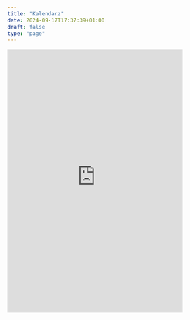 ```yaml
---
title: "Kalendarz"
date: 2024-09-17T17:37:39+01:00
draft: false
type: "page"
---
```


<iframe src="https://calendar.google.com/calendar/embed?src=46f775d6ce2ac8009c37a3e0d6377b3d6a9e8c7a92518bf02f08c12f28a0af3e%40group.calendar.google.com&ctz=Europe%2FLondon" style="border: 0" width="400" height="600" frameborder="0" scrolling="no"></iframe>

